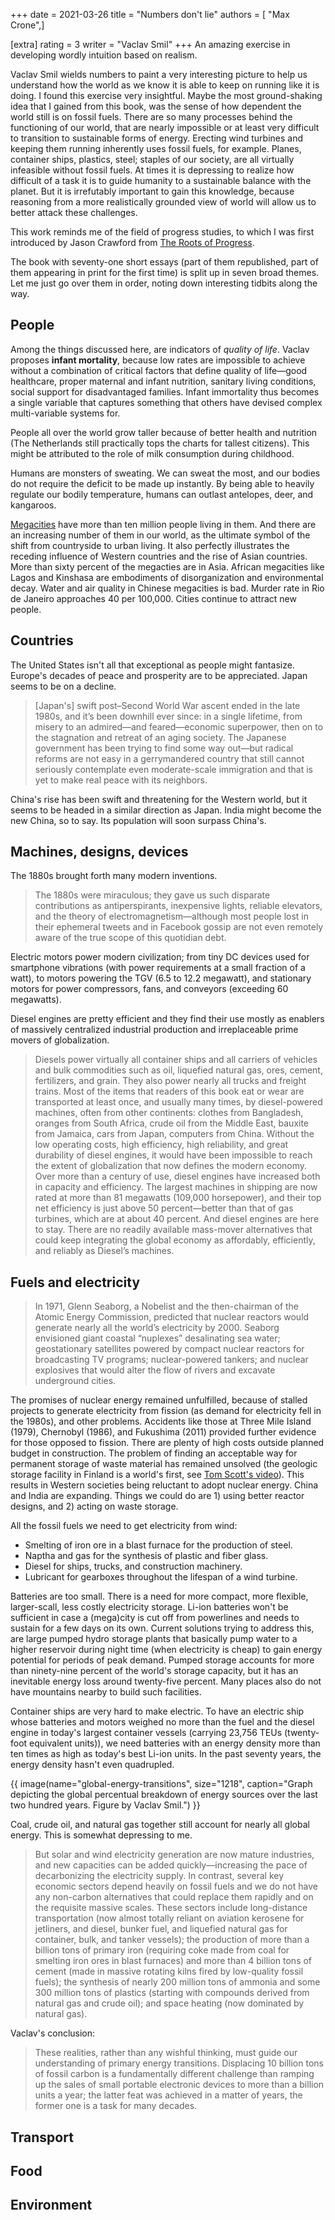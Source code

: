 +++
date = 2021-03-26
title = "Numbers don't lie"
authors = [ "Max Crone",]

[extra]
rating = 3
writer = "Vaclav Smil"
+++
An amazing exercise in developing wordly intuition based on realism.
<!-- more -->
Vaclav Smil wields numbers to paint a very interesting picture to help us understand how the world as we know it is able to keep on running like it is doing.
I found this exercise very insightful.
Maybe the most ground-shaking idea that I gained from this book, was the sense of how dependent the world still is on fossil fuels.
There are so many processes behind the functioning of our world, that are nearly impossible or at least very difficult to transition to sustainable forms of energy.
Erecting wind turbines and keeping them running inherently uses fossil fuels, for example.
Planes, container ships, plastics, steel; staples of our society, are all virtually infeasible without fossil fuels.
At times it is depressing to realize how difficult of a task it is to guide humanity to a sustainable balance with the planet.
But it is irrefutably important to gain this knowledge, because reasoning from a more realistically grounded view of world will allow us to better attack these challenges.

This work reminds me of the field of progress studies, to which I was first introduced by Jason Crawford from [The Roots of Progress](https://rootsofprogress.org/).

The book with seventy-one short essays (part of them republished, part of them appearing in print for the first time) is split up in seven broad themes.
Let me just go over them in order, noting down interesting tidbits along the way.

## People
Among the things discussed here, are indicators of *quality of life*.
Vaclav proposes **infant mortality**, because low rates are impossible to achieve without a combination of critical factors that define quality of life—good healthcare, proper maternal and infant nutrition, sanitary living conditions, social support for disadvantaged families.
Infant immortality thus becomes a single variable that captures something that others have devised complex multi-variable systems for.

People all over the world grow taller because of better health and nutrition (The Netherlands still practically tops the charts for tallest citizens).
This might be attributed to the role of milk consumption during childhood.

Humans are monsters of sweating.
We can sweat the most, and our bodies do not require the deficit to be made up instantly.
By being able to heavily regulate our bodily temperature, humans can outlast antelopes, deer, and kangaroos.

[Megacities](https://en.wikipedia.org/wiki/Megacity) have more than ten million people living in them.
And there are an increasing number of them in our world, as the ultimate symbol of the shift from countryside to urban living.
It also perfectly illustrates the receding influence of Western countries and the rise of Asian countries.
More than sixty percent of the megacties are in Asia.
African megacities like Lagos and Kinshasa are embodiments of disorganization and environmental decay.
Water and air quality in Chinese megacities is bad.
Murder rate in Rio de Janeiro approaches 40 per 100,000.
Cities continue to attract new people.

## Countries
The United States isn't all that exceptional as people might fantasize.
Europe's decades of peace and prosperity are to be appreciated.
Japan seems to be on a decline.

> [Japan's] swift post–Second World War ascent ended in the late 1980s, and it’s been downhill ever since: in a single lifetime, from misery to an admired—and feared—economic superpower, then on to the stagnation and retreat of an aging society.
> The Japanese government has been trying to find some way out—but radical reforms are not easy in a gerrymandered country that still cannot seriously contemplate even moderate-scale immigration and that is yet to make real peace with its neighbors.

China's rise has been swift and threatening for the Western world, but it seems to be headed in a similar direction as Japan.
India might become the new China, so to say.
Its population will soon surpass China's.

## Machines, designs, devices
The 1880s brought forth many modern inventions.

> The 1880s were miraculous; they gave us such disparate contributions as antiperspirants, inexpensive lights, reliable elevators, and the theory of electromagnetism—although most people lost in their ephemeral tweets and in Facebook gossip are not even remotely aware of the true scope of this quotidian debt.

Electric motors power modern civilization; from tiny DC devices used for smartphone vibrations (with power requirements at a small fraction of a watt), to motors powering the TGV (6.5 to 12.2 megawatt), and stationary motors for power compressors, fans, and conveyors (exceeding 60 megawatts).

Diesel engines are pretty efficient and they find their use mostly as enablers of massively centralized industrial production and irreplaceable prime movers of globalization.

> Diesels power virtually all container ships and all carriers of vehicles and bulk commodities such as oil, liquefied natural gas, ores, cement, fertilizers, and grain.
> They also power nearly all trucks and freight trains.
> Most of the items that readers of this book eat or wear are transported at least once, and usually many times, by diesel-powered machines, often from other continents: clothes from Bangladesh, oranges from South Africa, crude oil from the Middle East, bauxite from Jamaica, cars from Japan, computers from China.
> Without the low operating costs, high efficiency, high reliability, and great durability of diesel engines, it would have been impossible to reach the extent of globalization that now defines the modern economy.
> Over more than a century of use, diesel engines have increased both in capacity and efficiency.
> The largest machines in shipping are now rated at more than 81 megawatts (109,000 horsepower), and their top net efficiency is just above 50 percent—better than that of gas turbines, which are at about 40 percent.
> And diesel engines are here to stay.
> There are no readily available mass-mover alternatives that could keep integrating the global economy as affordably, efficiently, and reliably as Diesel’s machines.

## Fuels and electricity
> In 1971, Glenn Seaborg, a Nobelist and the then-chairman of the Atomic Energy Commission, predicted that nuclear reactors would generate nearly all the world’s electricity by 2000.
> Seaborg envisioned giant coastal “nuplexes” desalinating sea water; geostationary satellites powered by compact nuclear reactors for broadcasting TV programs; nuclear-powered tankers; and nuclear explosives that would alter the flow of rivers and excavate underground cities.

The promises of nuclear energy remained unfulfilled, because of stalled projects to generate electricity from fission (as demand for electricity fell in the 1980s), and other problems.
Accidents like those at Three Mile Island (1979), Chernobyl (1986), and Fukushima (2011) provided further evidence for those opposed to fission.
There are plenty of high costs outside planned budget in construction.
The problem of finding an acceptable way for permanent storage of waste material has remained unsolved (the geologic storage facility in Finland is a world's first, see [Tom Scott's video](https://www.youtube.com/watch?v=aoy_WJ3mE50)).
This results in Western societies being reluctant to adopt nuclear energy.
China and India are expanding.
Things we could do are 1) using better reactor designs, and 2) acting on waste storage.

All the fossil fuels we need to get electricity from wind:

- Smelting of iron ore in a blast furnace for the production of steel.
- Naptha and gas for the synthesis of plastic and fiber glass.
- Diesel for ships, trucks, and construction machinery.
- Lubricant for gearboxes throughout the lifespan of a wind turbine.

Batteries are too small.
There is a need for more compact, more flexible, larger-scall, less costly electricity storage.
Li-ion batteries won't be sufficient in case a (mega)city is cut off from powerlines and needs to sustain for a few days on its own.
Current solutions trying to address this, are large pumped hydro storage plants that basically pump water to a higher reservoir during night time (when electricity is cheap) to gain energy potential for periods of peak demand.
Pumped storage accounts for more than ninety-nine percent of the world's storage capacity, but it has an inevitable energy loss around twenty-five percent.
Many places also do not have mountains nearby to build such facilities.

Container ships are very hard to make electric.
To have an electric ship whose batteries and motors weighed no more than the fuel and the diesel engine in today's largest container vessels (carrying 23,756 TEUs (twenty-foot equivalent units)), we need batteries with an energy density more than ten times as high as today's best Li-ion units.
In the past seventy years, the energy density hasn't even quadrupled.

{{ image(name="global-energy-transitions", size="1218", caption="Graph depicting the global percentual breakdown of energy sources over the last two hundred years. Figure by Vaclav Smil.") }}

Coal, crude oil, and natural gas together still account for nearly all global energy.
This is somewhat depressing to me.

> But solar and wind electricity generation are now mature industries, and new capacities can be added quickly—increasing the pace of decarbonizing the electricity supply.
> In contrast, several key economic sectors depend heavily on fossil fuels and we do not have any non-carbon alternatives that could replace them rapidly and on the requisite massive scales.
> These sectors include long-distance transportation (now almost totally reliant on aviation kerosene for jetliners, and diesel, bunker fuel, and liquefied natural gas for container, bulk, and tanker vessels); the production of more than a billion tons of primary iron (requiring coke made from coal for smelting iron ores in blast furnaces) and more than 4 billion tons of cement (made in massive rotating kilns fired by low-quality fossil fuels); the synthesis of nearly 200 million tons of ammonia and some 300 million tons of plastics (starting with compounds derived from natural gas and crude oil); and space heating (now dominated by natural gas).

Vaclav's conclusion:

> These realities, rather than any wishful thinking, must guide our understanding of primary energy transitions.
> Displacing 10 billion tons of fossil carbon is a fundamentally different challenge than ramping up the sales of small portable electronic devices to more than a billion units a year; the latter feat was achieved in a matter of years, the former one is a task for many decades.

## Transport

## Food

## Environment
